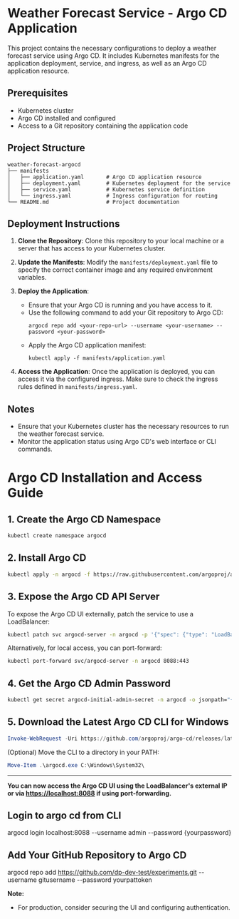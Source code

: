 # Weather Forecast Service - Argo CD Application

This project contains the necessary configurations to deploy a weather forecast service using Argo CD. It includes Kubernetes manifests for the application deployment, service, and ingress, as well as an Argo CD application resource.

## Prerequisites

- Kubernetes cluster
- Argo CD installed and configured
- Access to a Git repository containing the application code

## Project Structure

```
weather-forecast-argocd
├── manifests
│   ├── application.yaml       # Argo CD application resource
│   ├── deployment.yaml        # Kubernetes deployment for the service
│   ├── service.yaml           # Kubernetes service definition
│   └── ingress.yaml           # Ingress configuration for routing
└── README.md                  # Project documentation
```

## Deployment Instructions

1. **Clone the Repository**: Clone this repository to your local machine or a server that has access to your Kubernetes cluster.

2. **Update the Manifests**: Modify the `manifests/deployment.yaml` file to specify the correct container image and any required environment variables.

3. **Deploy the Application**:
   - Ensure that your Argo CD is running and you have access to it.
   - Use the following command to add your Git repository to Argo CD:
     ```
     argocd repo add <your-repo-url> --username <your-username> --password <your-password>
     ```
   - Apply the Argo CD application manifest:
     ```
     kubectl apply -f manifests/application.yaml
     ```

4. **Access the Application**: Once the application is deployed, you can access it via the configured ingress. Make sure to check the ingress rules defined in `manifests/ingress.yaml`.

## Notes

- Ensure that your Kubernetes cluster has the necessary resources to run the weather forecast service.
- Monitor the application status using Argo CD's web interface or CLI commands.

# Argo CD Installation and Access Guide

## 1. Create the Argo CD Namespace

```sh
kubectl create namespace argocd
```

## 2. Install Argo CD

```sh
kubectl apply -n argocd -f https://raw.githubusercontent.com/argoproj/argo-cd/stable/manifests/install.yaml
```

## 3. Expose the Argo CD API Server

To expose the Argo CD UI externally, patch the service to use a LoadBalancer:

```sh
kubectl patch svc argocd-server -n argocd -p '{"spec": {"type": "LoadBalancer"}}'
```

Alternatively, for local access, you can port-forward:

```sh
kubectl port-forward svc/argocd-server -n argocd 8088:443
```

## 4. Get the Argo CD Admin Password

```sh
kubectl get secret argocd-initial-admin-secret -n argocd -o jsonpath="{.data.password}" | base64 -d
```

## 5. Download the Latest Argo CD CLI for Windows

```powershell
Invoke-WebRequest -Uri https://github.com/argoproj/argo-cd/releases/latest/download/argocd-windows-amd64.exe -OutFile argocd.exe
```

(Optional) Move the CLI to a directory in your PATH:

```powershell
Move-Item .\argocd.exe C:\Windows\System32\
```

---

**You can now access the Argo CD UI using the LoadBalancer's external IP or via [https://localhost:8088](https://localhost:8088) if using port-forwarding.**

## Login to argo cd from CLI
argocd login localhost:8088 --username admin --password {yourpassword}

## Add Your GitHub Repository to Argo CD
argocd repo add https://github.com/dp-dev-test/experiments.git --username gitusername --password yourpattoken

**Note:**  
- For production, consider securing the UI and configuring authentication.